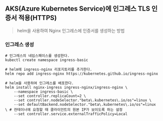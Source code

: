 ## AKS(Azure Kubernetes Service)에 인그레스 TLS 인증서 적용(HTTPS)
> helm을 사용하여 Nginx 인그레스에 인증서를 생성하는 방법
### 인그레스 생성
```
# 인그레스의 네임스페이스를 생성한다.
kubectl create namespace ingress-basic

# helm에 ingress-nginx 리포지토리를 추가한다.
helm repo add ingress-nginx https://kubernetes.github.io/ingress-nginx

# helm을 사용하여 인그레스를 배포한다.
helm install nginx-ingress ingress-nginx/ingress-nginx \
    --namespace ingress-basic \
    --set controller.replicaCount=2 \
    --set controller.nodeSelector."beta\.kubernetes\.io/os"=linux \
    --set defaultBackend.nodeSelector."beta\.kubernetes\.io/os"=linux \ # 컨테이너에 요청할 때 클라이언트의 원본 IP가 보이도록 하는 설정 
    --set controller.service.externalTrafficPolicy=Local
```
